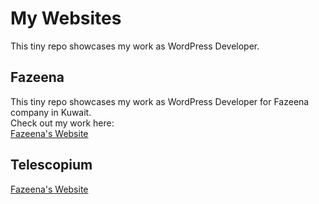 # My Websites
This tiny repo showcases my work as WordPress Developer.

## Fazeena
This tiny repo showcases my work as WordPress Developer for Fazeena company in Kuwait.   
Check out my work here:   
[Fazeena's Website](https://fazeena.com/?v=fbe46383db39)

## Telescopium
[Fazeena's Website](http://www.telescopium.tech)




